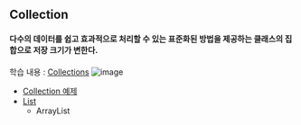 ## Collection
#### 다수의 데이터를 쉽고 효과적으로 처리할 수 있는 표준화된 방법을 제공하는 클래스의 집합으로 저장 크기가 변한다.

학습 내용 : [Collections](https://github.com/hyomee/JAVA_EDU/blob/main/Collection/JAVA_Collection.pdf)
![image](https://user-images.githubusercontent.com/11780795/152683625-bf4d6ea8-00e0-4bf0-bab8-ed9c317feadf.png)

* [Collection 예제](https://github.com/hyomee/JAVA_EDU/tree/main/Collection/src/com/hyomee/collection)
* [List](https://github.com/hyomee/JAVA_EDU/tree/main/Collection/src/com/hyomee/collection/list)
  * ArrayList

